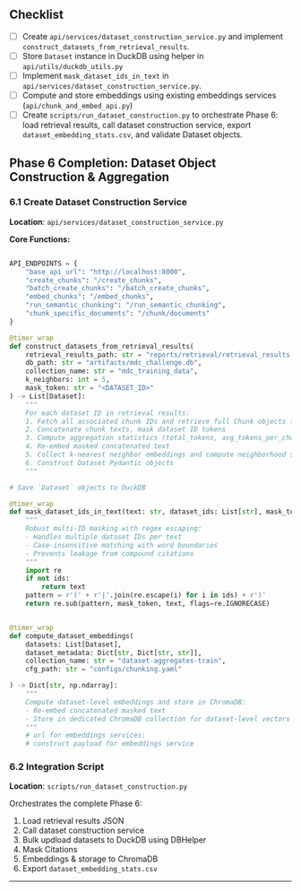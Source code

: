 ## Checklist

- [ ] Create `api/services/dataset_construction_service.py` and implement `construct_datasets_from_retrieval_results`.
- [ ] Store `Dataset` instance in DuckDB using helper in `api/utils/duckdb_utils.py`
- [ ] Implement `mask_dataset_ids_in_text` in `api/services/dataset_construction_service.py`.
- [ ] Compute and store embeddings using existing embeddings services (`api/chunk_and_embed_api.py`)
- [ ] Create `scripts/run_dataset_construction.py` to orchestrate Phase 6: load retrieval results, call dataset construction service, export `dataset_embedding_stats.csv`, and validate Dataset objects.

## Phase 6 Completion: Dataset Object Construction & Aggregation

### 6.1 Create Dataset Construction Service
**Location**: `api/services/dataset_construction_service.py`

**Core Functions:**
```python

API_ENDPOINTS = {
    "base_api_url": "http://localhost:8000",
    "create_chunks": "/create_chunks",
    "batch_create_chunks": "/batch_create_chunks",
    "embed_chunks": "/embed_chunks",
    "run_semantic_chunking": "/run_semantic_chunking",
    "chunk_specific_documents": "/chunk/documents"
}

@timer_wrap
def construct_datasets_from_retrieval_results(
    retrieval_results_path: str = "reports/retrieval/retrieval_results.json",
    db_path: str = "artifacts/mdc_challenge.db",
    collection_name: str = "mdc_training_data",
    k_neighbors: int = 5,
    mask_token: str = "<DATASET_ID>"
) -> List[Dataset]:
    """
    For each dataset ID in retrieval results:
    1. Fetch all associated chunk IDs and retrieve full Chunk objects from DuckDB
    2. Concatenate chunk texts, mask dataset ID tokens
    3. Compute aggregation statistics (total_tokens, avg_tokens_per_chunk, etc.)
    4. Re-embed masked concatenated text
    5. Collect k-nearest neighbor embeddings and compute neighborhood stats
    6. Construct Dataset Pydantic objects
    """

# Save `Dataset` objects to DuckDB

@timer_wrap 
def mask_dataset_ids_in_text(text: str, dataset_ids: List[str], mask_token: str = "<DATASET_ID>") -> str:
    """
    Robust multi-ID masking with regex escaping:
    - Handles multiple dataset IDs per text
    - Case-insensitive matching with word boundaries  
    - Prevents leakage from compound citations
    """
    import re
    if not ids:
        return text
    pattern = r'(' + r'|'.join(re.escape(i) for i in ids) + r')'
    return re.sub(pattern, mask_token, text, flags=re.IGNORECASE)


@timer_wrap
def compute_dataset_embeddings(
    datasets: List[Dataset],
    dataset_metadata: Dict[str, Dict[str, str]],
    collection_name: str = "dataset-aggregates-train",
    cfg_path: str = "configs/chunking.yaml"

) -> Dict[str, np.ndarray]:
    """
    Compute dataset-level embeddings and store in ChromaDB:
    - Re-embed concatenated masked text 
    - Store in dedicated ChromaDB collection for dataset-level vectors
    """
    # url for embeddings services: 
    # construct payload for embeddings service

```

### 6.2 Integration Script
**Location**: `scripts/run_dataset_construction.py`

Orchestrates the complete Phase 6:
1. Load retrieval results JSON
2. Call dataset construction service
3. Bulk updload datasets to DuckDB using DBHelper
4. Mask Citations
5. Embeddings & storage to ChromaDB
6. Export `dataset_embedding_stats.csv`
---